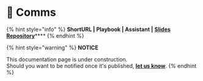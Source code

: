 # 🚧 Comms

{% hint style="info" %}
**ShortURL | Playbook | Assistant |** [**Slides Repository**](https://tiof.click/UDDRSlidesRepo)****
{% endhint %}



{% hint style="warning" %}
**NOTICE**

This documentation page is under construction.\
Should you want to be notified once it's published, [**let us know**](https://tiof.click/TIOFTarianUpdatesService).
{% endhint %}

